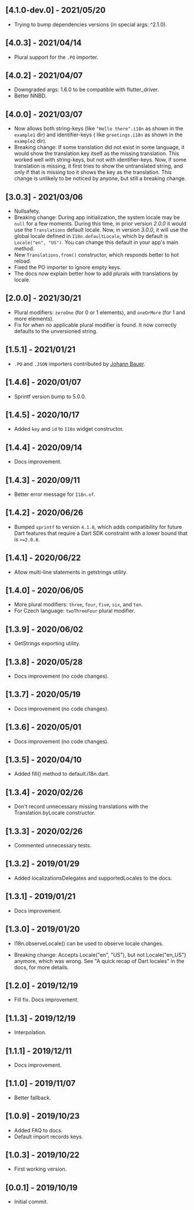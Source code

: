 ## [4.1.0-dev.0] - 2021/05/20

* Trying to bump dependencies versions (in special args: ^2.1.0).

## [4.0.3] - 2021/04/14

* Plural support for the `.PO` importer.

## [4.0.2] - 2021/04/07

* Downgraded args: 1.6.0 to be compatible with flutter_driver.
* Better NNBD.

## [4.0.0] - 2021/03/07

* Now allows both string-keys (like `"Hello there".i18n` as shown in the `example1` dir) and identifier-keys (
  like `greetings.i18n` as shown in the `example2` dir).
* Breaking change: If some translation did not exist in some language, it would show the translation key itself as the
  missing translation. This worked well with string-keys, but not with identifier-keys. Now, if some translation is
  missing, it first tries to show the untranslated string, and only if that is missing too it shows the key as the
  translation. This change is unlikely to be noticed by anyone, but still a breaking change.

## [3.0.3] - 2021/03/06

* Nullsafety.
* Breaking change: During app initialization, the system locale may be `null` for a few moments. During this time, in
  prior version _2.0.0_ it would use the `Translations` default locale. Now, in version _3.0.0_, it will use the global
  locale defined in `I18n.defaultLocale`, which by default is `Locale("en", "US")`. You can change this default in your
  app's main method.
* New `Translations.from()` constructor, which responds better to hot reload.
* Fixed the PO importer to ignore empty keys.
* The docs now explain better how to add plurals with translations by locale.

## [2.0.0] - 2021/30/21

* Plural modifiers: `zeroOne` (for 0 or 1 elements), and `oneOrMore` (for 1 and more elements).
* Fix for when no applicable plural modifier is found. It now correctly defaults to the unversioned string.

## [1.5.1] - 2021/01/21

* `.PO` and `.JSON` importers contributed by <a href="https://github.com/bauerj">Johann Bauer</a>.

## [1.4.6] - 2020/01/07

* Sprintf version bump to 5.0.0.

## [1.4.5] - 2020/10/17

* Added `key` and `id` to `I18n` widget constructor.

## [1.4.4] - 2020/09/14

* Docs improvement.

## [1.4.3] - 2020/09/11

* Better error message for `I18n.of`.

## [1.4.2] - 2020/06/26

* Bumped `sprintf` to version `4.1.0`, which adds compatibility for future Dart features that require a Dart SDK
  constraint with a lower bound that is `>=2.0.0`.

## [1.4.1] - 2020/06/22

* Allow multi-line statements in getstrings utility.

## [1.4.0] - 2020/06/05

* More plural modifiers: `three`, `four`, `five`, `six`, and `ten`.
* For Czech language: `twoThreeFour` plural modifier.

## [1.3.9] - 2020/06/02

* GetStrings exporting utility.

## [1.3.8] - 2020/05/28

* Docs improvement (no code changes).

## [1.3.7] - 2020/05/19

* Docs improvement (no code changes).

## [1.3.6] - 2020/05/01

* Docs improvement (no code changes).

## [1.3.5] - 2020/04/10

* Added fill() method to default.i18n.dart.

## [1.3.4] - 2020/02/26

* Don't record unnecessary missing translations with the Translation.byLocale constructor.

## [1.3.3] - 2020/02/26

* Commented unnecessary tests.

## [1.3.2] - 2019/01/29

* Added localizationsDelegates and supportedLocales to the docs.

## [1.3.1] - 2019/01/21

* Docs improvement.

## [1.3.0] - 2019/01/20

* I18n.observeLocale() can be used to observe locale changes.

* Breaking change: Accepts Locale("en", "US"), but not Locale("en_US") anymore, which was wrong. See "A quick recap of
  Dart locales" in the docs, for more details.

## [1.2.0] - 2019/12/19

* Fill fix. Docs improvement.

## [1.1.3] - 2019/12/19

* Interpolation.

## [1.1.1] - 2019/12/11

* Docs improvement.

## [1.1.0] - 2019/11/07

* Better fallback.

## [1.0.9] - 2019/10/23

* Added FAQ to docs.
* Default import records keys.

## [1.0.3] - 2019/10/22

* First working version.

## [0.0.1] - 2019/10/19

* Initial commit.

